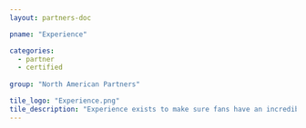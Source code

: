 ```yaml
---
layout: partners-doc

pname: "Experience"

categories: 
  - partner
  - certified
  
group: "North American Partners"

tile_logo: "Experience.png"
tile_description: "Experience exists to make sure fans have an incredible time at live events. We give fans the tools they need to personalize every live event they attend right from their mobile device, which helps live sports and entertainment organizations attract new audiences and convert casual attendees into lifelong fanatics."
---
```

